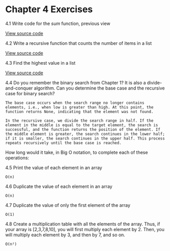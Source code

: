 # Chapter 4 Exercises

4.1 Write code for the *sum* function, previous view

[View source code](/chapter-4/sum_recursive.py)

4.2 Write a recursive function that counts the number of items in a list

[View source code](/chapter-4/count_fat.py)

4.3 Find the highest value in a list

[View source code](/chapter-4/get_highest_recursive.py)

4.4 Do you remember the binary search from Chapter 1? It is also a divide-and-conquer algorithm. Can you determine the base case and the recursive case for binary search?

```text
The base case occurs when the search range no longer contains elements, i.e., when low is greater than high. At this point, the function returns None, indicating that the element was not found.

In the recursive case, we divide the search range in half. If the element in the middle is equal to the target element, the search is successful, and the function returns the position of the element. If the middle element is greater, the search continues in the lower half; if it is smaller, the search continues in the upper half. This process repeats recursively until the base case is reached.
```

How long would it take, in Big O notation, to complete each of these operations:

4.5 Print the value of each element in an array

`O(n)`

4.6 Duplicate the value of each element in an array

`O(n)`

4.7 Duplicate the value of only the first element of the array

`O(1)`

4.8 Create a multiplication table with all the elements of the array. Thus, if your array is [2,3,7,8,10], you will first multiply each element by 2. Then, you will multiply each element by 3, and then by 7, and so on.

`O(n²)`
